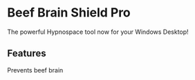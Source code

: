# Beef Brain Shield Pro
The powerful Hypnospace tool now for your Windows Desktop!

## Features
Prevents beef brain